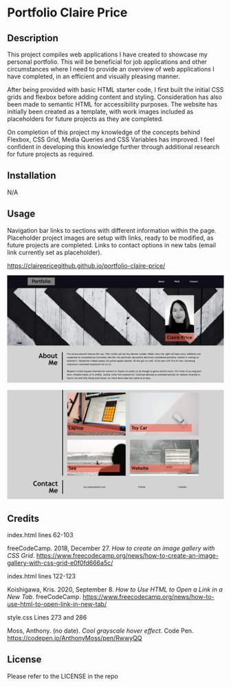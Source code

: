 # Portfolio Claire Price

## Description

This project compiles web applications I have created to showcase my personal portfolio. This will be beneficial for job applications and other circumstances where I need to provide an overview of web applications I have completed, in an efficient and visually pleasing manner. 

After being provided with basic HTML starter code, I first built the initial CSS grids and flexbox before adding content and styling. Consideration has also been made to semantic HTML for accessibility purposes. The website has initially been created as a template, with work images included as placeholders for future projects as they are completed.

On completion of this project my knowledge of the concepts behind Flexbox, CSS Grid, Media Queries and CSS Variables has improved. I feel confident in developing this knowledge further through additional research for future projects as required.

## Installation

N/A

## Usage

Navigation bar links to sections with different information within the page. Placeholder project images are setup with links, ready to be modified, as future projects are completed. Links to contact options in new tabs (email link currently set as placeholder). 

https://clairepricegithub.github.io/portfolio-claire-price/

![screenshot](images/screenshot_1.png)

![screenshot](images/screenshot_2.png)



## Credits

index.html lines 62-103

freeCodeCamp. 2018, December 27. *How to create an image gallery with CSS Grid*. https://www.freecodecamp.org/news/how-to-create-an-image-gallery-with-css-grid-e0f0fd666a5c/

index.html lines 122-123

Koishigawa, Kris. 2020, September 8. *How to Use HTML to Open a Link in a New Tab*. freeCodeCamp. https://www.freecodecamp.org/news/how-to-use-html-to-open-link-in-new-tab/ 

style.css Lines 273 and 286

Moss, Anthony. (no date). *Cool grayscale hover effect*. Code Pen. https://codepen.io/AnthonyMoss/pen/RwwyQQ 

## License

Please refer to the LICENSE in the repo

